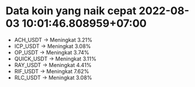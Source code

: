# Data koin yang naik cepat 2022-08-03 10:01:46.808959+07:00

* ACH_USDT -> Meningkat 3.21%
* ICP_USDT -> Meningkat 3.08%
* OP_USDT -> Meningkat 3.74%
* QUICK_USDT -> Meningkat 3.11%
* RAY_USDT -> Meningkat 4.41%
* RIF_USDT -> Meningkat 7.62%
* RLC_USDT -> Meningkat 3.08%
